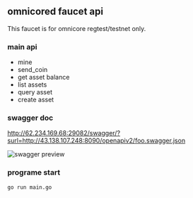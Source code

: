 ## omnicored faucet api

This faucet is for omnicore regtest/testnet only.  

### main api

* mine
* send_coin
* get asset balance
* list assets
* query asset
* create asset  

### swagger doc  

http://62.234.169.68:29082/swagger/?surl=http://43.138.107.248:8090/openapiv2/foo.swagger.json  

![swagger preview](https://raw.githubusercontent.com/omnilaboratory/omnicore-fauct-api/master/swagger/img.png "swagger image")  


### programe start  
```
go run main.go
```
